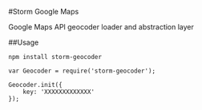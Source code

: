 #Storm Google Maps

Google Maps API geocoder loader and abstraction layer


##Usage
```
npm install storm-geocoder
```

```
var Geocoder = require('storm-geocoder');

Geocoder.init({
    key: 'XXXXXXXXXXXXX'
});

```